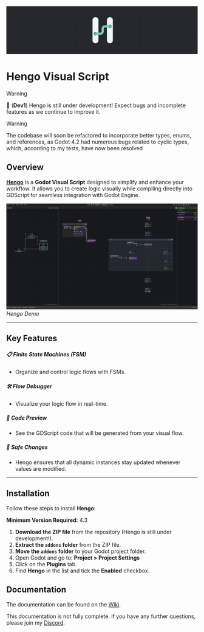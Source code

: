<a href="https://hengoscript.com">
    <img src="misc/title.png" alt="Hengo - Visual Script">
</a>

# Hengo Visual Script

> [!WARNING]
> 🚧 (**Dev1**) Hengo is still under development! Expect bugs and incomplete features as we continue to improve it.

> [!WARNING]
> The codebase will soon be refactored to incorporate better types, enums, and references, as Godot 4.2 had numerous bugs related to cyclic types, which, according to my tests, have now been resolved

## Overview

**[Hengo](https://hengoscript.com)** is a **Godot Visual Script** designed to simplify and enhance your workflow. It allows you to create logic visually while compiling directly into GDScript for seamless integration with Godot Engine.

![Hengo Screenshot](misc/example.png)  
_Hengo Demo_

---

## Key Features

##### 📋 **Finite State Machines (FSM)**

- Organize and control logic flows with FSMs.

##### 🛠️ **Flow Debugger**

- Visualize your logic flow in real-time.

##### 🧾 **Code Preview**

- See the GDScript code that will be generated from your visual flow.

##### 🔄 **Safe Changes**

- Hengo ensures that all dynamic instances stay updated whenever values are modified.

---

## Installation

Follow these steps to install **Hengo**:

**Minimum Version Required:** 4.3

1. **Download the ZIP file** from the repository (Hengo is still under development!).
2. **Extract the `addons` folder** from the ZIP file.
3. **Move the `addons` folder** to your Godot project folder.
4. Open Godot and go to: **Project > Project Settings**
5. Click on the **Plugins** tab.
6. Find **Hengo** in the list and tick the **Enabled** checkbox.

## Documentation

The documentation can be found on the [Wiki](https://github.com/Henrique-Henrique/Hengo/wiki/Documentation).

This documentation is not fully complete. If you have any further questions, please join my [Discord](https://discord.gg/KapbHgb5FM).
